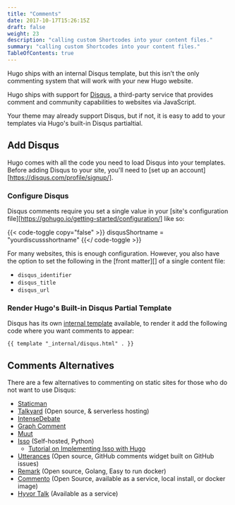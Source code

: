 ```yaml
---
title: "Comments"
date: 2017-10-17T15:26:15Z
draft: false
weight: 23
description: "calling custom Shortcodes into your content files."
summary: "calling custom Shortcodes into your content files."
TableOfContents: true
---
```


Hugo ships with an internal Disqus template, but this isn’t the only commenting system that will work with your new Hugo website.

Hugo ships with support for [Disqus](https://disqus.com/), a third-party service that provides comment and community capabilities to websites via JavaScript.

Your theme may already support Disqus, but if not, it is easy to add to your templates via Hugo's built-in Disqus partialtial.

## Add Disqus

Hugo comes with all the code you need to load Disqus into your templates. Before adding Disqus to your site, you'll need to [set up an account][https://disqus.com/profile/signup/].

### Configure Disqus

Disqus comments require you set a single value in your [site's configuration file][https://gohugo.io/getting-started/configuration/] like so:

{{< code-toggle copy="false" >}}
disqusShortname = "yourdiscussshortname"
{{</ code-toggle >}}

For many websites, this is enough configuration. However, you also have the option to set the following in the [front matter][] of a single content file:

* `disqus_identifier`
* `disqus_title`
* `disqus_url`

### Render Hugo's Built-in Disqus Partial Template

Disqus has its own [internal template](https://gohugo.io/templates/internal/#disqus) available, to render it add the following code where you want comments to appear:

```
{{ template "_internal/disqus.html" . }}
```

## Comments Alternatives

There are a few alternatives to commenting on static sites for those who do not want to use Disqus:

* [Staticman](https://staticman.net/)
* [Talkyard](https://www.talkyard.io/blog-comments) (Open source, & serverless hosting)
* [IntenseDebate](https://intensedebate.com/)
* [Graph Comment](https://graphcomment.com/)
* [Muut](https://muut.com/)
* [Isso](https://posativ.org/isso/) (Self-hosted, Python)
  * [Tutorial on Implementing Isso with Hugo](https://stiobhart.net/2017-02-24-isso-comments/)
* [Utterances](https://utteranc.es/) (Open source, GitHub comments widget built on GitHub issues)
* [Remark](https://github.com/umputun/remark) (Open source, Golang, Easy to run docker)
* [Commento](https://commento.io/) (Open Source, available as a service, local install, or docker image)
* [Hyvor Talk](https://talk.hyvor.com/) (Available as a service)
